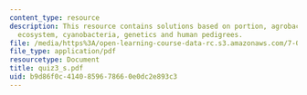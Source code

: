 ```yaml
---
content_type: resource
description: This resource contains solutions based on portion, agrobacterium tumefaciens,
  ecosystem, cyanobacteria, genetics and human pedigrees.
file: /media/https%3A/open-learning-course-data-rc.s3.amazonaws.com/7-014-introductory-biology-spring-2005/b9d86f0c4140859678660e0dc2e893c3_quiz3_s.pdf
file_type: application/pdf
resourcetype: Document
title: quiz3_s.pdf
uid: b9d86f0c-4140-8596-7866-0e0dc2e893c3
---
```

